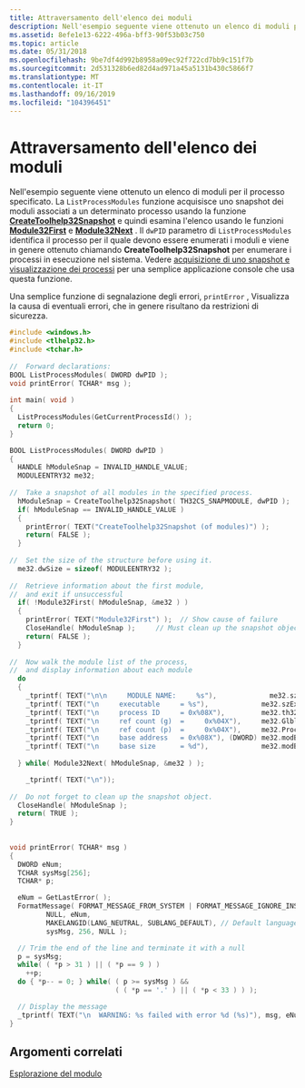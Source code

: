 ```yaml
---
title: Attraversamento dell'elenco dei moduli
description: Nell'esempio seguente viene ottenuto un elenco di moduli per il processo specificato.
ms.assetid: 8efe1e13-6222-496a-bff3-90f53b03c750
ms.topic: article
ms.date: 05/31/2018
ms.openlocfilehash: 9be7df4d992b8958a09ec92f722cd7bb9c151f7b
ms.sourcegitcommit: 2d531328b6ed82d4ad971a45a5131b430c5866f7
ms.translationtype: MT
ms.contentlocale: it-IT
ms.lasthandoff: 09/16/2019
ms.locfileid: "104396451"
---
```

# <a name="traversing-the-module-list"></a>Attraversamento dell'elenco dei moduli

Nell'esempio seguente viene ottenuto un elenco di moduli per il processo specificato. La `ListProcessModules` funzione acquisisce uno snapshot dei moduli associati a un determinato processo usando la funzione [**CreateToolhelp32Snapshot**](/windows/desktop/api/TlHelp32/nf-tlhelp32-createtoolhelp32snapshot) e quindi esamina l'elenco usando le funzioni [**Module32First**](/windows/desktop/api/TlHelp32/nf-tlhelp32-module32first) e [**Module32Next**](/windows/desktop/api/TlHelp32/nf-tlhelp32-module32next) . Il `dwPID` parametro di `ListProcessModules` identifica il processo per il quale devono essere enumerati i moduli e viene in genere ottenuto chiamando **CreateToolhelp32Snapshot** per enumerare i processi in esecuzione nel sistema. Vedere [acquisizione di uno snapshot e visualizzazione dei processi](taking-a-snapshot-and-viewing-processes.md) per una semplice applicazione console che usa questa funzione.

Una semplice funzione di segnalazione degli errori, `printError` , Visualizza la causa di eventuali errori, che in genere risultano da restrizioni di sicurezza.


```C++
#include <windows.h> 
#include <tlhelp32.h> 
#include <tchar.h> 
 
//  Forward declarations: 
BOOL ListProcessModules( DWORD dwPID ); 
void printError( TCHAR* msg ); 
 
int main( void )
{
  ListProcessModules(GetCurrentProcessId() );
  return 0;
}

BOOL ListProcessModules( DWORD dwPID ) 
{ 
  HANDLE hModuleSnap = INVALID_HANDLE_VALUE; 
  MODULEENTRY32 me32; 
 
//  Take a snapshot of all modules in the specified process. 
  hModuleSnap = CreateToolhelp32Snapshot( TH32CS_SNAPMODULE, dwPID ); 
  if( hModuleSnap == INVALID_HANDLE_VALUE ) 
  { 
    printError( TEXT("CreateToolhelp32Snapshot (of modules)") ); 
    return( FALSE ); 
  } 
 
//  Set the size of the structure before using it. 
  me32.dwSize = sizeof( MODULEENTRY32 ); 
 
//  Retrieve information about the first module, 
//  and exit if unsuccessful 
  if( !Module32First( hModuleSnap, &me32 ) ) 
  { 
    printError( TEXT("Module32First") );  // Show cause of failure 
    CloseHandle( hModuleSnap );     // Must clean up the snapshot object! 
    return( FALSE ); 
  } 
 
//  Now walk the module list of the process, 
//  and display information about each module 
  do 
  { 
    _tprintf( TEXT("\n\n     MODULE NAME:     %s"),             me32.szModule ); 
    _tprintf( TEXT("\n     executable     = %s"),             me32.szExePath ); 
    _tprintf( TEXT("\n     process ID     = 0x%08X"),         me32.th32ProcessID ); 
    _tprintf( TEXT("\n     ref count (g)  =     0x%04X"),     me32.GlblcntUsage ); 
    _tprintf( TEXT("\n     ref count (p)  =     0x%04X"),     me32.ProccntUsage ); 
    _tprintf( TEXT("\n     base address   = 0x%08X"), (DWORD) me32.modBaseAddr ); 
    _tprintf( TEXT("\n     base size      = %d"),             me32.modBaseSize ); 
 
  } while( Module32Next( hModuleSnap, &me32 ) ); 

    _tprintf( TEXT("\n"));
 
//  Do not forget to clean up the snapshot object. 
  CloseHandle( hModuleSnap ); 
  return( TRUE ); 
} 
 
 
void printError( TCHAR* msg )
{
  DWORD eNum;
  TCHAR sysMsg[256];
  TCHAR* p;

  eNum = GetLastError( );
  FormatMessage( FORMAT_MESSAGE_FROM_SYSTEM | FORMAT_MESSAGE_IGNORE_INSERTS,
         NULL, eNum,
         MAKELANGID(LANG_NEUTRAL, SUBLANG_DEFAULT), // Default language
         sysMsg, 256, NULL );

  // Trim the end of the line and terminate it with a null
  p = sysMsg;
  while( ( *p > 31 ) || ( *p == 9 ) )
    ++p;
  do { *p-- = 0; } while( ( p >= sysMsg ) &&
                          ( ( *p == '.' ) || ( *p < 33 ) ) );

  // Display the message
  _tprintf( TEXT("\n  WARNING: %s failed with error %d (%s)"), msg, eNum, sysMsg );
}
```



## <a name="related-topics"></a>Argomenti correlati

<dl> <dt>

[Esplorazione del modulo](module-walking.md)
</dt> </dl>

 

 




